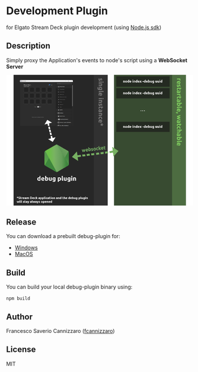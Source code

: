 # Development Plugin

for Elgato Stream Deck plugin development (using [Node.js sdk](sdk-github-page))

## Description

Simply proxy the Application's events to node's script using a **WebSocket Server**

![flow](misc/dev-flow.png)

## Release

You can download a prebuilt debug-plugin for:

- [Windows](https://github.com/Stream-Deck-for-Node-js/development-plugin/releases/download/1.0.0/debug-plugin-win.exe)
- [MacOS](https://github.com/Stream-Deck-for-Node-js/development-plugin/releases/download/1.0.0/debug-plugin-macos)

## Build

You can build your local debug-plugin binary using:

```shell
npm build
```

## Author

Francesco Saverio Cannizzaro ([fcannizzaro](https://github.com/fcannizzaro))

## License

MIT
